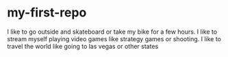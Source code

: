 # my-first-repo 
I like to go outside and skateboard or take my bike for a few hours.
I like to stream myself playing video games like strategy games or shooting.
I like to travel the world like going to las vegas or other states
